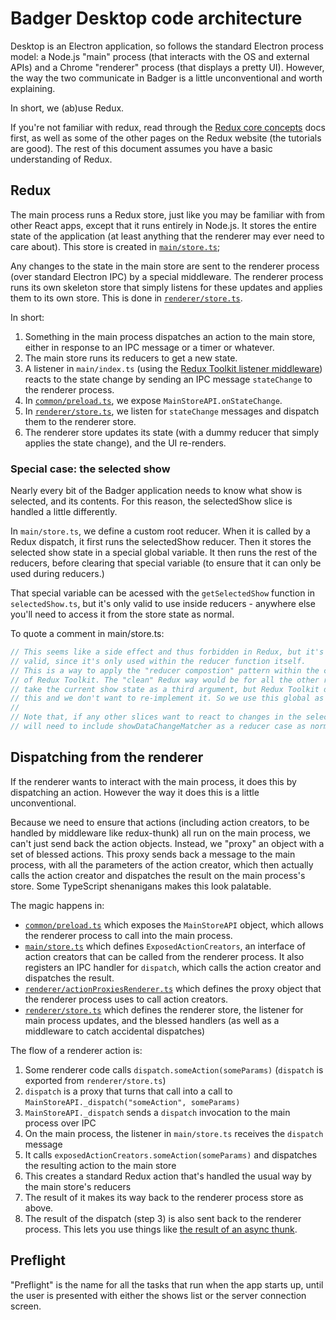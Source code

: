 # Badger Desktop code architecture

Desktop is an Electron application, so follows the standard Electron process model: a Node.js "main" process (that interacts with the OS and external APIs) and a Chrome "renderer" process (that displays a pretty UI). However, the way the two communicate in Badger is a little unconventional and worth explaining.

In short, we (ab)use Redux.

If you're not familiar with redux, read through the [Redux core concepts](https://redux.js.org/introduction/core-concepts) docs first, as well as some of the other pages on the Redux website (the tutorials are good). The rest of this document assumes you have a basic understanding of Redux.

## Redux

The main process runs a Redux store, just like you may be familiar with from other React apps, except that it runs entirely in Node.js. It stores the entire state of the application (at least anything that the renderer may ever need to care about). This store is created in [`main/store.ts`](../desktop/src/main/store.ts);

Any changes to the state in the main store are sent to the renderer process (over standard Electron IPC) by a special middleware. The renderer process runs its own skeleton store that simply listens for these updates and applies them to its own store. This is done in [`renderer/store.ts`](../desktop/src/renderer/store.ts).

In short:

1. Something in the main process dispatches an action to the main store, either in response to an IPC message or a timer or whatever.
2. The main store runs its reducers to get a new state.
3. A listener in `main/index.ts` (using the [Redux Toolkit listener middleware](https://redux-toolkit.js.org/api/createListenerMiddleware)) reacts to the state change by sending an IPC message `stateChange` to the renderer process.
4. In [`common/preload.ts`](../desktop/src/common/preload.ts), we expose `MainStoreAPI.onStateChange`.
5. In [`renderer/store.ts`](../desktop/src/renderer/store.ts), we listen for `stateChange` messages and dispatch them to the renderer store.
6. The renderer store updates its state (with a dummy reducer that simply applies the state change), and the UI re-renders.

### Special case: the selected show

Nearly every bit of the Badger application needs to know what show is selected, and its contents. For this reason, the selectedShow slice is handled a little differently.

In `main/store.ts`, we define a custom root reducer. When it is called by a Redux dispatch, it first runs the selectedShow reducer. Then it stores the selected show state in a special global variable. It then runs the rest of the reducers, before clearing that special variable (to ensure that it can only be used during reducers.)

That special variable can be acessed with the `getSelectedShow` function in `selectedShow.ts`, but it's only valid to use inside reducers - anywhere else you'll need to access it from the store state as normal.

To quote a comment in main/store.ts:

```ts
// This seems like a side effect and thus forbidden in Redux, but it's actually
// valid, since it's only used within the reducer function itself.
// This is a way to apply the "reducer compostion" pattern within the constraints
// of Redux Toolkit. The "clean" Redux way would be for all the other reducers to
// take the current show state as a third argument, but Redux Toolkit doesn't support
// this and we don't want to re-implement it. So we use this global as a pseudo-argument.
//
// Note that, if any other slices want to react to changes in the selected show, they
// will need to include showDataChangeMatcher as a reducer case as normal.
```

## Dispatching from the renderer

If the renderer wants to interact with the main process, it does this by dispatching an action. However the way it does this is a little unconventional.

Because we need to ensure that actions (including action creators, to be handled by middleware like redux-thunk) all run on the main process, we can't just send back the action objects.
Instead, we "proxy" an object with a set of blessed actions.
This proxy sends back a message to the main process, with all the parameters of the action creator, which then actually calls the action creator and dispatches the result on the main process's store.
Some TypeScript shenanigans makes this look palatable.

The magic happens in:

- [`common/preload.ts`](../desktop/src/common/preload.ts) which exposes the `MainStoreAPI` object, which allows the renderer process to call into the main process.
- [`main/store.ts`](../desktop/src/main/store.ts) which defines `ExposedActionCreators`, an interface of action creators that can be called from the renderer process. It also registers an IPC handler for `dispatch`, which calls the action creator and dispatches the result.
- [`renderer/actionProxiesRenderer.ts`](../desktop/src/renderer/actionProxiesRenderer.ts) which defines the proxy object that the renderer process uses to call action creators.
- [`renderer/store.ts`](../desktop/src/renderer/store.ts) which defines the renderer store, the listener for main process updates, and the blessed handlers (as well as a middleware to catch accidental dispatches)

The flow of a renderer action is:

1. Some renderer code calls `dispatch.someAction(someParams)` (`dispatch` is exported from `renderer/store.ts`)
2. `dispatch` is a proxy that turns that call into a call to `MainStoreAPI._dispatch("someAction", someParams)`
3. `MainStoreAPI._dispatch` sends a `dispatch` invocation to the main process over IPC
4. On the main process, the listener in `main/store.ts` receives the `dispatch` message
5. It calls `exposedActionCreators.someAction(someParams)` and dispatches the resulting action to the main store
6. This creates a standard Redux action that's handled the usual way by the main store's reducers
7. The result of it makes its way back to the renderer process store as above.
8. The result of the dispatch (step 3) is also sent back to the renderer process. This lets you use things like [the result of an async thunk](https://redux-toolkit.js.org/api/createAsyncThunk#handling-thunk-results).

## Preflight

"Preflight" is the name for all the tasks that run when the app starts up, until the user is presented with either the shows list or the server connection screen.
